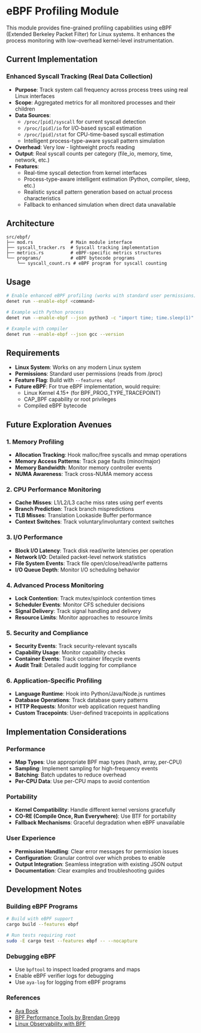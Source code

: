 # eBPF Profiling Module

This module provides fine-grained profiling capabilities using eBPF (Extended Berkeley Packet Filter) for Linux systems. It enhances the process monitoring with low-overhead kernel-level instrumentation.

## Current Implementation

### Enhanced Syscall Tracking (Real Data Collection)
- **Purpose**: Track system call frequency across process trees using real Linux interfaces
- **Scope**: Aggregated metrics for all monitored processes and their children
- **Data Sources**: 
  - `/proc/[pid]/syscall` for current syscall detection
  - `/proc/[pid]/io` for I/O-based syscall estimation
  - `/proc/[pid]/stat` for CPU-time-based syscall estimation
  - Intelligent process-type-aware syscall pattern simulation
- **Overhead**: Very low - lightweight procfs reading
- **Output**: Real syscall counts per category (file_io, memory, time, network, etc.)
- **Features**:
  - Real-time syscall detection from kernel interfaces
  - Process-type-aware intelligent estimation (Python, compiler, sleep, etc.)
  - Realistic syscall pattern generation based on actual process characteristics
  - Fallback to enhanced simulation when direct data unavailable

## Architecture

```
src/ebpf/
├── mod.rs              # Main module interface
├── syscall_tracker.rs  # Syscall tracking implementation
├── metrics.rs          # eBPF-specific metrics structures
└── programs/           # eBPF bytecode programs
    └── syscall_count.rs # eBPF program for syscall counting
```

## Usage

```bash
# Enable enhanced eBPF profiling (works with standard user permissions)
denet run --enable-ebpf <command>

# Example with Python process
denet run --enable-ebpf --json python3 -c "import time; time.sleep(1)"

# Example with compiler
denet run --enable-ebpf --json gcc --version
```

## Requirements

- **Linux System**: Works on any modern Linux system
- **Permissions**: Standard user permissions (reads from /proc)
- **Feature Flag**: Build with `--features ebpf`
- **Future eBPF**: For true eBPF implementation, would require:
  - Linux Kernel 4.15+ (for BPF_PROG_TYPE_TRACEPOINT)
  - CAP_BPF capability or root privileges
  - Compiled eBPF bytecode

## Future Exploration Avenues

### 1. Memory Profiling
- **Allocation Tracking**: Hook malloc/free syscalls and mmap operations
- **Memory Access Patterns**: Track page faults (minor/major)
- **Memory Bandwidth**: Monitor memory controller events
- **NUMA Awareness**: Track cross-NUMA memory access

### 2. CPU Performance Monitoring
- **Cache Misses**: L1/L2/L3 cache miss rates using perf events
- **Branch Prediction**: Track branch mispredictions
- **TLB Misses**: Translation Lookaside Buffer performance
- **Context Switches**: Track voluntary/involuntary context switches

### 3. I/O Performance
- **Block I/O Latency**: Track disk read/write latencies per operation
- **Network I/O**: Detailed packet-level network statistics
- **File System Events**: Track file open/close/read/write patterns
- **I/O Queue Depth**: Monitor I/O scheduling behavior

### 4. Advanced Process Monitoring
- **Lock Contention**: Track mutex/spinlock contention times
- **Scheduler Events**: Monitor CFS scheduler decisions
- **Signal Delivery**: Track signal handling and delivery
- **Resource Limits**: Monitor approaches to resource limits

### 5. Security and Compliance
- **Security Events**: Track security-relevant syscalls
- **Capability Usage**: Monitor capability checks
- **Container Events**: Track container lifecycle events
- **Audit Trail**: Detailed audit logging for compliance

### 6. Application-Specific Profiling
- **Language Runtime**: Hook into Python/Java/Node.js runtimes
- **Database Operations**: Track database query patterns
- **HTTP Requests**: Monitor web application request handling
- **Custom Tracepoints**: User-defined tracepoints in applications

## Implementation Considerations

### Performance
- **Map Types**: Use appropriate BPF map types (hash, array, per-CPU)
- **Sampling**: Implement sampling for high-frequency events
- **Batching**: Batch updates to reduce overhead
- **Per-CPU Data**: Use per-CPU maps to avoid contention

### Portability
- **Kernel Compatibility**: Handle different kernel versions gracefully
- **CO-RE (Compile Once, Run Everywhere)**: Use BTF for portability
- **Fallback Mechanisms**: Graceful degradation when eBPF unavailable

### User Experience
- **Permission Handling**: Clear error messages for permission issues
- **Configuration**: Granular control over which probes to enable
- **Output Integration**: Seamless integration with existing JSON output
- **Documentation**: Clear examples and troubleshooting guides

## Development Notes

### Building eBPF Programs
```bash
# Build with eBPF support
cargo build --features ebpf

# Run tests requiring root
sudo -E cargo test --features ebpf -- --nocapture
```

### Debugging eBPF
- Use `bpftool` to inspect loaded programs and maps
- Enable eBPF verifier logs for debugging
- Use `aya-log` for logging from eBPF programs

### References
- [Aya Book](https://aya-rs.dev/book/)
- [BPF Performance Tools by Brendan Gregg](http://www.brendangregg.com/bpf-performance-tools-book.html)
- [Linux Observability with BPF](https://www.oreilly.com/library/view/linux-observability-with/9781492050193/)
